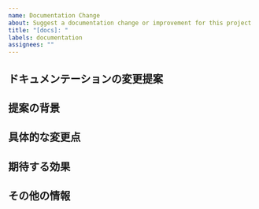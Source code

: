 ```yaml
---
name: Documentation Change
about: Suggest a documentation change or improvement for this project
title: "[docs]: "
labels: documentation
assignees: ""
---
```


## ドキュメンテーションの変更提案

<!-- ここでは、提案するドキュメントの変更や改善点について、明確かつ簡潔に説明してください。特定の問題点や不足している情報に焦点を当てると良いでしょう。 -->

## 提案の背景

<!-- このドキュメントの変更や追加がなぜ必要なのか、その背景にある具体的な問題や動機を共有してください。既存のドキュメントがどのような点で不足しているのか、または誤解を招いているのかを示してください。 -->

## 具体的な変更点

<!-- 提案するドキュメンテーションの変更や追加の具体的な内容をここに記述してください。可能であれば、変更を加えたいセクションやページの名前、追加したい新しいセクションの内容などを詳細に説明してください。 -->

## 期待する効果

<!-- この変更によって期待される効果や改善点を説明してください。例えば、ユーザーの理解が深まる、特定の機能の使い方が明確になる、よくある質問に対する答えを提供することができるなどです。 -->

## その他の情報

<!-- この提案に関連するその他の情報や、参考になる外部のドキュメントのリンクがあれば、ここに追加してください。 -->
